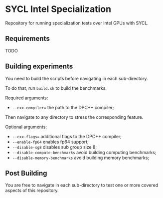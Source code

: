 # SYCL Intel Specialization
Repository for running specialization tests over Intel GPUs with SYCL.

## Requirements
TODO

## Building experiments
You need to build the scripts before navigating in each sub-directory.

To do that, run `build.sh` to build the benchmarks.

Required arguments:
- `--cxx-compiler=` the path to the DPC++ compiler;

Then navigate to any directory to stress the corresponding feature.

Optional arguments:
- `--cxx-flags=` additional flags to the DPC++ compiler;
- `--enable-fp64` enables fp64 support;
- `--disable-sg8` disables sub group size 8;
- `--disable-compute-benchmarks` avoid building computing benchmarks;
- `--disable-memory-benchmarks` avoid building memory benchmarks;

## Post Building

You are free to navigate in each sub-directory to test one or more covered aspects of this repository.